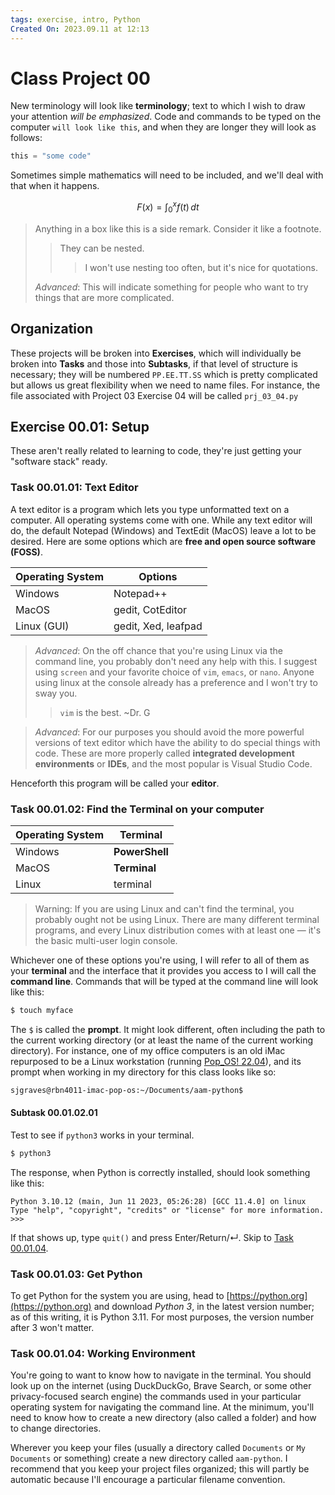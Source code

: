 ```yaml
---
tags: exercise, intro, Python
Created On: 2023.09.11 at 12:13
---
```


# Class Project 00

New terminology will look like **terminology**; text to which I wish to draw your attention _will be emphasized_. Code and commands to be typed on the computer `will look like this`, and when they are longer they will look as follows:

```Python
this = "some code"
```

Sometimes simple mathematics will need to be included, and we'll deal with that when it happens.

$$F(x) = \int_0^x f(t)\,dt$$

> Anything in a box like this is a side remark. Consider it like a footnote.
>
> > They can be nested.
> >
> > > I won't use nesting too often, but it's nice for quotations.
>
> _Advanced_: This will indicate something for people who want to try things that are more complicated.

## Organization

These projects will be broken into **Exercises**, which will individually be broken into **Tasks** and those into **Subtasks**, if that level of structure is necessary; they will be numbered `PP.EE.TT.SS` which is pretty complicated but allows us great flexibility when we need to name files.
For instance, the file associated with Project 03 Exercise 04 will be called `prj_03_04.py`

## Exercise 00.01: Setup

These aren't really related to learning to code, they're just getting your "software stack" ready.

### Task 00.01.01: Text Editor

A text editor is a program which lets you type unformatted text on a computer. All operating systems come with one. While any text editor will do, the default Notepad (Windows) and TextEdit (MacOS) leave a lot to be desired. Here are some options which are **free and open source software (FOSS)**.

| Operating System | Options             |
| ---------------- | ------------------- |
| Windows          | Notepad++           |
| MacOS            | gedit, CotEditor    |
| Linux (GUI)      | gedit, Xed, leafpad |

> _Advanced_: On the off chance that you're using Linux via the command line, you probably don't need any help with this. I suggest using `screen` and your favorite choice of `vim`, `emacs`, or `nano`. Anyone using linux at the console already has a preference and I won't try to sway you.
>
> > `vim` is the best. ~Dr. G

> _Advanced_: For our purposes you should avoid the more powerful versions of text editor which have the ability to do special things with code. These are more properly called **integrated development environments** or **IDEs**, and the most popular is Visual Studio Code.

Henceforth this program will be called your **editor**.

### Task 00.01.02: Find the **Terminal** on your computer

| Operating System | Terminal       |
| ---------------- | -------------- |
| Windows          | **PowerShell** |
| MacOS            | **Terminal**   |
| Linux            | terminal       |

> Warning: If you are using Linux and can't find the terminal, you probably ought not be using Linux. There are many different terminal programs, and every Linux distribution comes with at least one &mdash; it's the basic multi-user login console.

Whichever one of these options you're using, I will refer to all of them as your **terminal** and the interface that it provides you access to I will call the **command line**. Commands that will be typed at the command line will look like this:

```bash
$ touch myface
```

The `$` is called the **prompt**. It might look different, often including the path to the current working directory (or at least the name of the current working directory). For instance, one of my office computers is an old iMac repurposed to be a Linux workstation (running [Pop_OS! 22.04](https://pop.system76.com/)), and its prompt when working in my directory for this class looks like so:

```bash
sjgraves@rbn4011-imac-pop-os:~/Documents/aam-python$
```

#### Subtask 00.01.02.01

Test to see if `python3` works in your terminal.

```bash
$ python3
```

The response, when Python is correctly installed, should look something like this:

```
Python 3.10.12 (main, Jun 11 2023, 05:26:28) [GCC 11.4.0] on linux
Type "help", "copyright", "credits" or "license" for more information.
>>>
```

If that shows up, type `quit()` and press Enter/Return/&crarr;. Skip to [Task 00.01.04](#task-000104-working-environment).

### Task 00.01.03: Get Python

To get Python for the system you are using, head to [https://python.org](https://python.org) and download _Python 3_, in the latest version number; as of this writing, it is Python 3.11. For most purposes, the version number after 3 won't matter.

### Task 00.01.04: Working Environment

You're going to want to know how to navigate in the terminal. You should look up on the internet (using DuckDuckGo, Brave Search, or some other privacy-focused search engine) the commands used in your particular operating system for navigating the command line. At the minimum, you'll need to know how to create a new directory (also called a folder) and how to change directories.

Wherever you keep your files (usually a directory called `Documents` or `My Documents` or something) create a new directory called `aam-python`. I recommend that you keep your project files organized; this will partly be automatic because I'll encourage a particular filename convention.